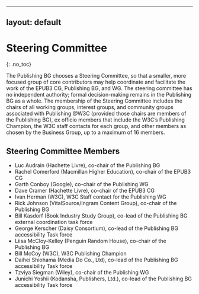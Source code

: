 
---
layout: default
---

# Steering Committee
{: .no_toc}

The Publishing BG chooses a Steering Committee, so that a smaller, more focused group of core contributors may help coordinate and facilitate the work of the EPUB3 CG, Publishing BG, and WG. The steering committee has no independent authority; formal decision-making remains in the Publishing BG as a whole. The membership of the Steering Committee includes the chairs of all working groups, interest groups, and community groups associated with Publishing @W3C (provided those chairs are members of the Publishing BG), ex officio members that include the W3C’s Publishing Champion, the W3C staff contacts for each group, and other members as chosen by the Business Group, up to a maximum of 16 members.

## Steering Committee Members

* Luc Audrain (Hachette Livre), co-chair of the Publishing BG
* Rachel Comerford (Macmillan Higher Education), co-chair of the EPUB3 CG
* Garth Conboy (Google), co-chair of the Publishing WG
* Dave Cramer (Hachette Livre), co-chair of the EPUB3 CG
* Ivan Herman (W3C), W3C Staff contact for the Publishing WG
* Rick Johnson (VitalSource/Ingram Content Group), co-chair of the Publishing BG
* Bill Kasdorf (Book Industry Study Group), co-lead of the Publishing BG external coordination task force
* George Kerscher (Daisy Consortium), co-lead of the Publishing BG accessibility Task force
* Liisa McCloy-Kelley (Penguin Random House), co-chair of the Publishing BG
* Bill McCoy (W3C), W3C Publishing Champion
* Daihei Shiohama (Media Do Co., Ltd), co-lead of the Publishing BG accessibility Task force
* Tzviya Siegman (Wiley), co-chair of the Publishing WG
* Junichi Yoshii (Kodansha, Publishers, Ltd.), co-lead of the Publishing BG accessibility Task force

